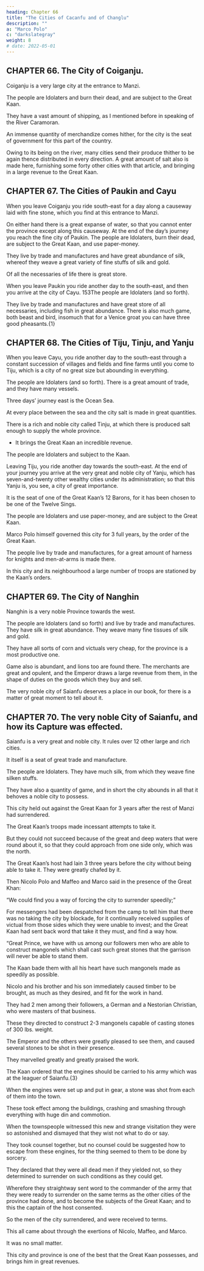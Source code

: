 ```yaml
---
heading: Chapter 66
title: "The Cities of Cacanfu and of Changlu"
description: ""
a: "Marco Polo"
c: "darkslategray"
weight: 8
# date: 2022-05-01
---
```



## CHAPTER 66. The City of Coiganju.

Coiganju is a very large city at the entrance to Manzi.

The people are Idolaters and burn their dead, and are subject to the Great Kaan. 

They have a vast amount of shipping, as I mentioned before in speaking of the River Caramoran.

An immense quantity of merchandize comes hither, for the city is the seat of government for this part of the country. 

Owing to its being on the river, many cities send their produce thither to be again thence distributed in every direction. A great amount of salt also is made here, furnishing some forty other cities with that article, and bringing in a large revenue to the Great Kaan.


## CHAPTER 67. The Cities of Paukin and Cayu

When you leave Coiganju you ride south-east for a day along a causeway laid with fine stone, which you find at this entrance to Manzi. 

On either hand there is a great expanse of water, so that you cannot enter the province except along this causeway. At the end of the day’s journey you reach the fine city of Paukin. The people are Idolaters, burn their dead, are subject to the Great Kaan, and use paper-money. 

They live by trade and manufactures and have great abundance of silk, whereof they weave a great variety of fine stuffs of silk and gold. 

Of all the necessaries of life there is great store.

When you leave Paukin you ride another day to the south-east, and then you arrive at the city of Cayu. 153The people are Idolaters (and so forth). 

They live by trade and manufactures and have great store of all necessaries, including fish in great abundance. There is also much game, both beast and bird, insomuch that for a Venice groat you can have three good pheasants.{1}



## CHAPTER 68. The Cities of Tiju, Tinju, and Yanju

When you leave Cayu, you ride another day to the south-east through a constant succession of villages and fields and fine farms until you come to Tiju, which is a city of no great size but abounding in everything. 

The people are Idolaters (and so forth). There is a great amount of trade, and they have many vessels. 

Three days’ journey east is the Ocean Sea. 

At every place between the sea and the city salt is made in great quantities. 

There is a rich and noble city called Tinju, at which there is produced salt enough to supply the whole province.
- It brings the Great Kaan an incredible revenue.

The people are Idolaters and subject to the Kaan.

 <!-- Let us quit this, however, and go back to Tiju.{1} -->

Leaving Tiju, you ride another day towards the south-east. At the end of your journey you arrive at the very great and noble city of Yanju, which has seven-and-twenty other wealthy cities under its administration; so that this Yanju is, you see, a city of great importance.

It is the seat of one of the Great Kaan’s 12 Barons, for it has been chosen to be one of the Twelve Sings. 

The people are Idolaters and use paper-money, and are subject to the Great Kaan.

Marco Polo himself governed this city for 3 full years, by the order of the Great Kaan.

The people live by trade and manufactures, for a great amount of harness for knights and men-at-arms is made there.

In this city and its neighbourhood a large number of troops are stationed by the Kaan’s orders.

<!-- There is no more to say about it. So now I will tell you about two great provinces of Manzi which lie towards the west. And first of that called Nanghin. -->


## CHAPTER 69. The City of Nanghin

Nanghin is a very noble Province towards the west. 

The people are Idolaters (and so forth) and live by trade and manufactures. They have silk in great abundance. They weave many fine tissues of silk and gold. 

They have all sorts of corn and victuals very cheap, for the province is a most productive one. 

Game also is abundant, and lions too are found there. The merchants are great and opulent, and the Emperor draws a large revenue from them, in the shape of duties on the goods which they buy and sell.

The very noble city of Saianfu deserves a place in our book, for there is a matter of great moment to tell about it.


## CHAPTER 70. The very noble City of Saianfu, and how its Capture was effected.

Saianfu is a very great and noble city. It rules over 12 other large and rich cities.

It itself is a seat of great trade and manufacture. 

The people are Idolaters. They have much silk, from which they weave fine silken stuffs. 

They have also a quantity of game, and in short the city abounds in all that it behoves a noble city to possess.

This city held out against the Great Kaan for 3 years after the rest of Manzi had surrendered.

The Great Kaan’s troops made incessant attempts to take it.

But they could not succeed because of the great and deep waters that were round about it, so that they could approach from one side only, which was the north. 

<!-- And I tell you they never would have taken it, but for a circumstance that I am going to relate. -->

The Great Kaan’s host had lain 3 three years before the city without being able to take it. They were greatly chafed by it.

Then Nicolo Polo and Maffeo and Marco said in the presence of the Great Khan: 

“We could find you a way of forcing the city to surrender speedily;” 

<!-- whereupon those of the army replied, that they would be right glad to know how that should be. All this talk took place in the presence of the Great Kaan.  -->

For messengers had been despatched from the camp to tell him that there was no taking the city by blockade, for it continually received supplies of victual from those sides which they were unable to invest; and the Great Kaan had sent back word that take it they must, and find a way how. 

<!-- Then spoke up the two brothers and Messer Marco the son, and said:  -->

“Great Prince, we have with us among our followers men who are able to construct mangonels which shall cast such great stones that the garrison will never be able to stand them.

<!-- , but will surrender incontinently, as soon as the mangonels or trebuchets shall have shot into the town.”{1} -->

The Kaan bade them with all his heart have such mangonels made as speedily as possible. 

Nicolo and his brother and his son immediately caused timber to be brought, as much as they desired, and fit for the work in hand.

They had 2 men among their followers, a German and a Nestorian Christian, who were masters of that business. 

These they directed to construct 2-3 mangonels capable of casting stones of 300 lbs. weight.

<!-- Accordingly they made 3 fine mangonels, each of which cast stones of 300 lbs. weight and more.{2} And when they were complete and ready for use,  -->

The Emperor and the others were greatly pleased to see them, and caused several stones to be shot in their presence.

They marvelled greatly and greatly praised the work. 

The Kaan ordered that the engines should be carried to his army which was at the leaguer of Saianfu.{3}

<!-- And when the engines were got to the camp they were forthwith set up, to the great admiration of the Tartars. And what shall I tell you?  -->

When the engines were set up and put in gear, a stone was shot from each of them into the town.

These took effect among the buildings, crashing and smashing through everything with huge din and commotion. 

When the townspeople witnessed this new and strange visitation they were so astonished and dismayed that they wist not what to do or say. 

They took counsel together, but no counsel could be suggested how to escape from these engines, for the thing seemed to them to be done by sorcery. 

They declared that they were all dead men if they yielded not, so they determined to surrender on such conditions as they could get.

Wherefore they straightway sent word to the commander of the army that they were ready to surrender on the same terms as the other cities of the province had done, and to become the subjects of the Great Kaan; and to this the captain of the host consented.

So the men of the city surrendered, and were received to terms.

This all came about through the exertions of Nicolo, Maffeo, and Marco.

It was no small matter. 

This city and province is one of the best that the Great Kaan possesses, and brings him in great revenues.


